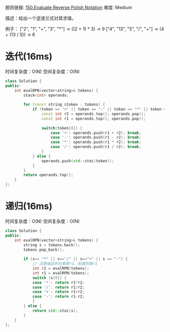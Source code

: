 题目链接: [150.Evaluate Reverse Polish Notation][1]
难度: Medium

描述：给出一个逆波兰式对其求值。

例子：
  ["2", "1", "+", "3", "*"] -> ((2 + 1) * 3) -> 9
  ["4", "13", "5", "/", "+"] -> (4 + (13 / 5)) -> 6

# 迭代(16ms)
时间复杂度：O(N)
空间复杂度：O(N)

```cpp
class Solution {
public:
    int evalRPN(vector<string>& tokens) {
        stack<int> operands;
        
        for (const string &token : tokens) {
            if (token == "+" || token == "-" || token == "*" || token == "/") {
                const int r2 = operands.top(); operands.pop();
                const int r1 = operands.top(); operands.pop();
                
                switch(token[0]) {
                    case '+': operands.push(r1 + r2); break;
                    case '-': operands.push(r1 - r2); break;
                    case '*': operands.push(r1 * r2); break;
                    case '/': operands.push(r1 / r2); break;
                }
            } else {
                operands.push(std::stoi(token));
            }
        }
        return operands.top();
    }
};
```

# 递归(16ms)
时间复杂度：O(N)
空间复杂度：O(N)

```cpp
class Solution {
public:
    int evalRPN(vector<string>& tokens) {
        string s = tokens.back(); 
        tokens.pop_back();
        
        if (s== "*" || s=="/" || s=="+" || s == "-") {
        	// 注意临近的元素是r2，前面的是r1
            int r2 = evalRPN(tokens);
            int r1 = evalRPN(tokens);
            switch (s[0]) {
            case '*': return r1*r2;
            case '/': return r1/r2;
            case '+': return r1+r2;
            case '-': return r1-r2;
            }
        } else {
            return std::stoi(s);
        }
    }
};
```

[1]: https://leetcode.com/problems/evaluate-reverse-polish-notation/
